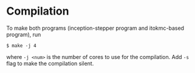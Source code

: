 # Compilation

To make both programs (inception-stepper program and itokmc-based program), run
```
$ make -j 4
```
where `-j <num>` is the number of cores to use for the compilation. Add `-s` flag to make the compilation silent.

